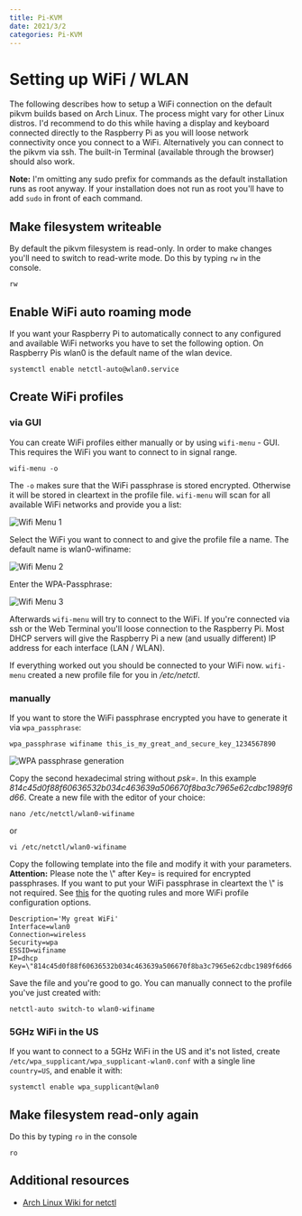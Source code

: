 ```yaml
---
title: Pi-KVM
date: 2021/3/2
categories: Pi-KVM
---
```


# Setting up WiFi / WLAN
The following describes how to setup a WiFi connection on the default pikvm builds based on Arch Linux. The process might vary for other Linux distros.
I'd recommend to do this while having a display and keyboard connected directly to the Raspberry Pi as you will loose network connectivity once you connect to a WiFi.
Alternatively you can connect to the pikvm via ssh. The built-in Terminal (available through the browser) should also work.

**Note:** I'm omitting any sudo prefix for commands as the default installation runs as root anyway. If your installation does not run as root you'll have to add `sudo` in front of each command.

## Make filesystem writeable
By default the pikvm filesystem is read-only. In order to make changes you'll need to switch to read-write mode. Do this by typing `rw` in the console.
```
rw
```

## Enable WiFi auto roaming mode
If you want your Raspberry Pi to automatically connect to any configured and available WiFi networks you have to set the following option. On Raspberry Pis wlan0 is the default name of the wlan device.
```
systemctl enable netctl-auto@wlan0.service
```

## Create WiFi profiles
### via GUI
You can create WiFi profiles either manually or by using `wifi-menu` - GUI. This requires the WiFi you want to connect to in signal range.
```
wifi-menu -o
```
The `-o` makes sure that the WiFi passphrase is stored encrypted. Otherwise it will be stored in cleartext in the profile file. `wifi-menu` will scan for all available WiFi networks and provide you a list:

![Wifi Menu 1](/img/wifi-1.png)

Select the WiFi you want to connect to and give the profile file a name. The default name is wlan0-wifiname:

![Wifi Menu 2](/img/wifi-2.png)

Enter the WPA-Passphrase:

![Wifi Menu 3](/img/wifi-3.png)

Afterwards `wifi-menu` will try to connect to the WiFi. If you're connected via ssh or the Web Terminal you'll loose connection to the Raspberry Pi. Most DHCP servers will give the Raspberry Pi a new (and usually different) IP address for each interface (LAN / WLAN).

If everything worked out you should be connected to your WiFi now. `wifi-menu` created a new profile file for you in */etc/netctl*. 

### manually
If you want to store the WiFi passphrase encrypted you have to generate it via `wpa_passphrase`:
```
wpa_passphrase wifiname this_is_my_great_and_secure_key_1234567890
```

![WPA passphrase generation](/img/wifi-4.png)

Copy the second hexadecimal string without *psk=*. In this example _814c45d0f88f60636532b034c463639a506670f8ba3c7965e62cdbc1989f6d66_.
Create a new file with the editor of your choice:
```
nano /etc/netctl/wlan0-wifiname
```
or
```
vi /etc/netctl/wlan0-wifiname
```
Copy the following template into the file and modify it with your parameters. 
**Attention:** Please note the \\" after Key= is required for encrypted passphrases. If you want to put your WiFi passphrase in cleartext the \\" is not required. See [this](https://github.com/joukewitteveen/netctl/blob/master/docs/netctl.profile.5.txt) for the quoting rules and more WiFi profile configuration options.
```
Description='My great WiFi'
Interface=wlan0
Connection=wireless
Security=wpa
ESSID=wifiname
IP=dhcp
Key=\"814c45d0f88f60636532b034c463639a506670f8ba3c7965e62cdbc1989f6d66
```
Save the file and you're good to go. You can manually connect to the profile you've just created with:
```
netctl-auto switch-to wlan0-wifiname
```
### 5GHz WiFi in the US
If you want to connect to a 5GHz WiFi in the US and it's not listed, create `/etc/wpa_supplicant/wpa_supplicant-wlan0.conf` with a single line `country=US`, and enable it with:
```
systemctl enable wpa_supplicant@wlan0
```

## Make filesystem read-only again
Do this by typing `ro` in the console
```
ro
```
## Additional resources

- [Arch Linux Wiki for netctl](https://wiki.archlinux.org/index.php/Netctl)
